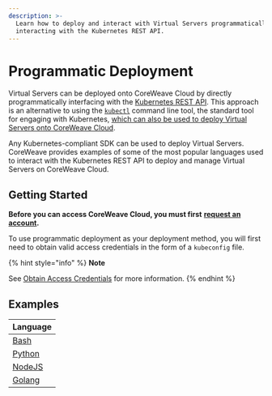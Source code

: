 ```yaml
---
description: >-
  Learn how to deploy and interact with Virtual Servers programmatically
  interacting with the Kubernetes REST API.
---
```


# Programmatic Deployment

Virtual Servers can be deployed onto CoreWeave Cloud by directly programmatically interfacing with the [Kubernetes REST API](https://kubernetes.io/docs/concepts/overview/kubernetes-api/). This approach is an alternative to using the [`kubectl`](https://kubernetes.io/docs/reference/kubectl/) command line tool, the standard tool for engaging with Kubernetes, [which can also be used to deploy Virtual Servers onto CoreWeave Cloud](../../../docs/virtual-servers/deployment-methods/kubectl.md).

Any Kubernetes-compliant SDK can be used to deploy Virtual Servers. CoreWeave provides examples of some of the most popular languages used to interact with the Kubernetes REST API to deploy and manage Virtual Servers on CoreWeave Cloud.

## Getting Started

**Before you can access CoreWeave Cloud, you must first** [**request an account**](https://cloud.coreweave.com/request-account)**.**

To use programmatic deployment as your deployment method, you will first need to obtain valid access credentials in the form of a `kubeconfig` file.

{% hint style="info" %}
**Note**

See [Obtain Access Credentials](../../../docs/coreweave-kubernetes/getting-started/#obtain-access-credentials) for more information.
{% endhint %}

## Examples

| Language                                                                          |
| --------------------------------------------------------------------------------- |
| [Bash](../../../docs/virtual-servers/deployment-methods/programmatically/bash.md) |
| [Python](python.md)                                                               |
| [NodeJS](nodejs.md)                                                               |
| [Golang](golang.md)                                                               |
